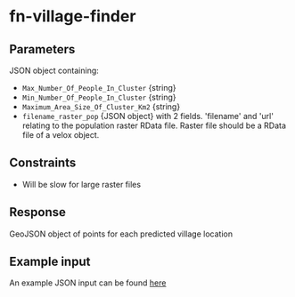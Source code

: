 # fn-village-finder

## Parameters

JSON object containing:

- `Max_Number_Of_People_In_Cluster` {string} 
- `Min_Number_Of_People_In_Cluster` {string} 
- `Maximum_Area_Size_Of_Cluster_Km2` {string}
- `filename_raster_pop` {JSON object} with 2 fields. 'filename' and 'url' relating to the population raster RData file. Raster file should be a RData file of a velox object.


## Constraints
* Will be slow for large raster files

## Response
GeoJSON object of points for each predicted village location
	
## Example input
An example JSON input can be found [here](https://raw.githubusercontent.com/disarm-platform/fn-village-finder/master/fn-village-finder/function/test_req.json)
